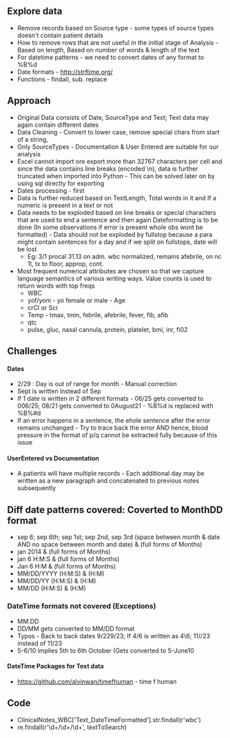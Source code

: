 ## Explore data
* Remove records based on Source type - some types of source types doesn't contain patient details
* How to remove rows that are not useful in the initial stage of Analysis - Based on length, Based on number of words & length of the text
* For datetime patterns - we need to convert dates of any format to %B%d
* Date formats - http://strftime.org/
* Functions - findall, sub. replace

## Approach
* Original Data consists of Date, SourceType and Text; Text data may again contain different dates
* Data Cleaning - Convert to lower case, remove special chars from start of a string, 
* Only SourceTypes - Documentation & User Entered are suitable for our analysis 
* Excel cannot import ore export more than 32767 characters per cell and since the data contains line breaks (encoded \n), data is further truncated when imported into Python - This can be solved later on by using sql directly for exporting
* Dates processing - first 
* Data is further reduced based on TextLength, Total words in it and If a numeric is present in a text or not
* Data needs to be exploded based on line breaks or special characters that are used to end a sentence and then again Dateformatting is to be done (In some observations if error is present whole obs wont be formatted) - Data should not be exploded by fullstop because a para might contain sentences for a day and if we split on fullstops, date will be lost
  * Eg: 3/1 procal 31.13 on adm. wbc normalized, remains afebrile, on nc 1l, tx to floor, approp, cont.
* Most frequent numerical attributes are chosen so that we capture language semantics of various writing ways. Value counts is used to return words with top freqs
  * WBC
  * yof/yom - yo female or male - Age
  * crCl or Scr
  * Temp - tmax, tmin, febrile, afebrile, fever, fib, afib
  * qtc
  * pulse, gluc, nasal cannula, protein, platelet, bmi, inr, fi02

## Challenges
#### Dates
* 2/29 : Day is out of range for month - Manual correction
* Sept is written instead of Sep
* If 1 date is written in 2 different formats - 06/25 gets converted to 006/25; 08/21 gets converted to 0August21 - %B%d is replaced with %B%#d
* If an error happens in a sentence, the ehole sentence after the error remains unchanged - Try to trace back the error AND hence, blood pressure in the format of p/q cannot be extracted fully because of this issue
#### UserEntered vs Documentation
* A patients will have multiple records - Each additional day may be written as a new paragraph and concatenated to previous notes subsequently




## Diff date patterns covered: Coverted to MonthDD format
* sep 6; sep 6th; sep 1st; sep 2nd, sep 3rd (space between month & date AND no space between month and date) & (full forms of Months)
* jan 2014  & (full forms of Months)
* jan 6 H:M:S & (full forms of Months)
* Jan 6 H:M & (full forms of Months)
* MM/DD/YYYY (H:M:S) & (H:M)
* MM/DD/YY (H:M:S) & (H:M)
* MM/DD (H:M:S) & (H:M)

### DateTime formats not covered (Exceptions)
* MM.DD
* DD/MM gets converted to MM/DD format
* Typos - Back to back dates 9/229/23; If 4/6 is written as 4\6; 11//23 instead of 11/23
* 5-6/10 implies 5th to 6th October (Gets converted to 5-June10

#### DateTime Packages for Text data ####
* https://github.com/alvinwan/timefhuman - time f human


## Code
* ClinicalNotes_WBC['Text_DateTimeFormatted'].str.findall(r'wbc')
* re.findall(r'\d+/\d+/\d+', textToSearch)




